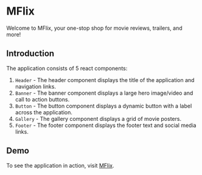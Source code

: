 # MFlix 

Welcome to MFlix, your one-stop shop for movie reviews, trailers, and more!

## Introduction

The application consists of 5 react components:

1. `Header` - The header component displays the title of the application and navigation links.
2. `Banner` - The banner component displays a large hero image/video and call to action buttons.	
3. `Button` - The button component displays a dynamic button with a label across the application.
4. `Gallery` - The gallery component displays a grid of movie posters.
5. `Footer` - The footer component displays the footer text and social media links.

## Demo

To see the application in action, visit [MFlix](https://components-moviegallery.azurewebsites.net/).